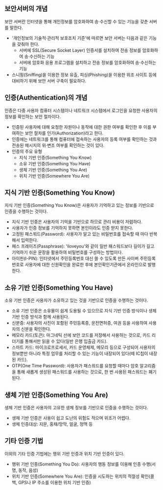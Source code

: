 ## 보안서버의 개념

보안 서버란 인터넷을 통해 개인정보를 암호화하여 송·수신할 수 있는 기능을 갖춘 서버를 말한다.

- '개인정보의 기술적·관리적 보호조치 기준'에 따르면 보안 서버는 다음과 같은 기능을 갖춰야 한다.
  - 서버에 SSL(Secure Socket Layer) 인증서를 설치하여 전송 정보를 암호화하여 송·수신하는 기능
  - 서버에 암호화 응용 프로그램을 설치하고 전송 정보를 암호화하여 송·수신하는 기능
- 스니핑(Sniffing)을 이용한 정보 유출, 피싱(Phishing)을 이용한 위조 사이트 등에 대비하기 위해 보안 서버 구축이 필요하다.

## 인증(Authentication)의 개념

인증은 다중 사용자 컴퓨터 시스템이나 네트워크 시스템에서 로그인을 요청한 사용자의 정보를 확인하는 보안 절차이다.

- 인증된 사용자에 대해 요청한 자원이나 동작에 대한 권한 여부를 확인한 후 이를 부여하는 보안 절차를 인가(Authorization)라고 한다.
- 인증에는 네트워크를 통해 컴퓨터에 접속하는 사용자의 등록 여부를 확인하는 것과 전송된 메시지의 위·변조 여부를 확인하는 것이 있다.
- 인증의 주요 유형
  - 지식 기반 인증(Something You Know)
  - 소유 기반 인증(Something You Have)
  - 생체 기반 인증(Something You Are)
  - 위치 기반 인증(Somewhere You Are)

## 지식 기반 인증(Something You Know)

지식 기반 인증(Something You Know)은 사용자가 기억하고 있는 정보를 기반으로 인증을 수행하는 것이다.

- 지식 기반 인증은 사용자의 기억을 기반으로 하므로 관리 비용이 저렴하다.
- 사용자가 인증 정보를 기억하지 못하면 본인이라도 인증 받지 못한다.
- 고정된 패스워드(Password): 사용자가 알고 있는 비밀번호를 접속할 때 마다 반복해서 입력한다.
- 패스 프레이즈(Passphrase): 'iloveyou'와 같이 일반 패스워드보다 길이가 길고 기억하기 쉬운 문장을 활용하여 비밀번호를 구성하는 방법이다.
- 아이핀(I-PIN): 인터넷에서 주민등록번호 대신 쓸 수 있도록 만든 사이버 주민등록번호로 사용자에 대한 신원확인을 완료한 후에 본인확인기관에서 온라인으로 발행한다.

## 소유 기반 인증(Something You Have)

소유 기반 인증은 사용자가 소유하고 있는 것을 기반으로 인증을 수행하는 것이다.

- 소유 기반 인증은 소유물이 쉽게 도용될 수 있으므로 지식 기반 인증 방식이나 생체 기반 인증 방식과 함께 사용된다.
- 신분증: 사용자의 사진이 포함된 주민등록증, 운전면허증, 여권 등을 사용하여 사용자의 신분을 확인한다.
- 메모리 카드(토큰): 마그네틱 선에 보안 코드를 저장해서 사용하는 것으로, 카드 리더기를 통해서만 읽을 수 있다(일반 은행 입출금 카드).
- 스마트 카드: 마이크로프로세서, 카드 운영체제, 메모리 등으로 구성되어 사용자의 정보뿐만 아니라 특정 업무를 처리할 수 있는 기능이 내장되어 있다(떼 IC칩이 내장된 카드).
- OTP(One Time Password): 사용자가 패스워드를 요청할 때마다 암호 알고리즘을 통해 새롭게 생성된 패스워드를 사용하는 것으로, 한 번 사용된 패스워드는 폐기된다.

## 생체 기반 인증(Something You Are)

생체 기반 인증은 사용자의 고유한 생체 정보를 기반으로 인증을 수행하는 것이다.

- 생채 기반 인증은 사용이 쉽고 도난의 위험도 적으며 위조가 어렵다.
- 생체 인증대상: 지문, 홍채/망막, 얼굴, 정맥 등

## 기타 인증 기법

이외의 기타 인증 기법에는 행위 기반 인증과 위치 기반 인증이 있다.

- 행위 기반 인증(Something You Do): 사용자의 행동 정보를 이용해 인증 수행(서명, 동작, 음성)
- 위치 기반 인증(Somewhere You Are): 인증을 시도하는 위치의 적절성 확인(콜백, GPS나 IP 주소를 이용한 위치 기반 인증)
